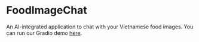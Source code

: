 # FoodImageChat
An AI-integrated application to chat with your Vietnamese food images.
You can run our Gradio demo [here](https://colab.research.google.com/drive/112nkjr3pcaHSwwsI1SKSMS_OurBVTJ8K?usp=sharing/).
